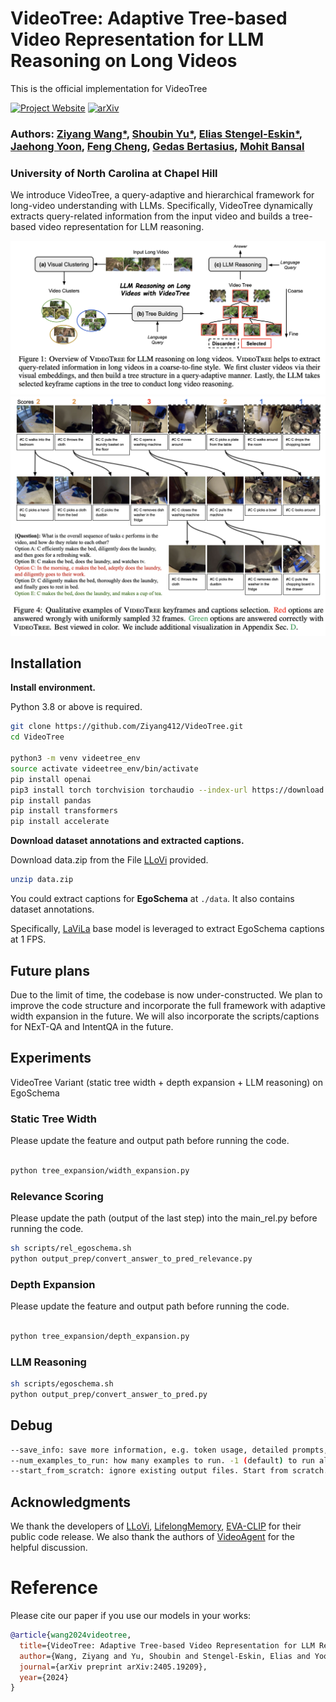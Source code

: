# VideoTree: Adaptive Tree-based Video Representation for LLM Reasoning on Long Videos

This is the official implementation for VideoTree 

[![Project Website](https://img.shields.io/badge/Project-Website-blue)](https://videotree2024.github.io/)  [![arXiv](https://img.shields.io/badge/arXiv-2405.19209-b31b1b.svg)](https://arxiv.org/abs/2405.19209)

### Authors: [Ziyang Wang*](https://ziyangw2000.github.io/), [Shoubin Yu*](https://yui010206.github.io/), [Elias Stengel-Eskin*](https://esteng.github.io/), [Jaehong Yoon](https://jaehong31.github.io/), [Feng Cheng](https://klauscc.github.io/), [Gedas Bertasius](https://www.gedasbertasius.com/), [Mohit Bansal](https://www.cs.unc.edu/~mbansal/)

### University of North Carolina at Chapel Hill


We introduce VideoTree, a query-adaptive and hierarchical framework for long-video understanding with LLMs. Specifically, VideoTree dynamically extracts query-related information from the input video and builds a tree-based video representation for LLM reasoning.

<img src="./asset/teaser.png" alt="teaser image" width="800"/>

<img src="./asset/visualization.png" alt="vis image" width="800"/>

## **Installation**

**Install environment.**

Python 3.8 or above is required.

```bash
git clone https://github.com/Ziyang412/VideoTree.git
cd VideoTree

python3 -m venv videetree_env
source activate videetree_env/bin/activate
pip install openai
pip3 install torch torchvision torchaudio --index-url https://download.pytorch.org/whl/cu118
pip install pandas
pip install transformers
pip install accelerate
```

**Download dataset annotations and extracted captions.**

Download data.zip from the File [LLoVi](https://drive.google.com/file/d/13M10CB5ePPVlycn754_ff3CwnpPtDfJA/view?usp=drive_link) provided. 

```bash
unzip data.zip
```

You could extract captions for **EgoSchema** at `./data`. It also contains dataset annotations.

Specifically, [LaViLa](https://arxiv.org/pdf/2212.04501.pdf) base model is leveraged to extract EgoSchema captions at 1 FPS.

## Future plans
Due to the limit of time, the codebase is now under-constructed. We plan to improve the code structure and incorporate the full framework with adaptive width expansion in the future. We will also incorporate the scripts/captions for NExT-QA and IntentQA in the future. 


## Experiments

VideoTree Variant (static tree width  + depth expansion + LLM reasoning) on EgoSchema


### Static Tree Width
Please update the feature and output path before running the code.
```bash

python tree_expansion/width_expansion.py

```

### Relevance Scoring
Please update the path (output of the last step) into the main_rel.py before running the code.


```bash
sh scripts/rel_egoschema.sh
python output_prep/convert_answer_to_pred_relevance.py
```

### Depth Expansion

Please update the feature and output path before running the code.
```bash

python tree_expansion/depth_expansion.py

```

### LLM Reasoning

```bash
sh scripts/egoschema.sh
python output_prep/convert_answer_to_pred.py
```


## Debug

```bash
--save_info: save more information, e.g. token usage, detailed prompts, etc.
--num_examples_to_run: how many examples to run. -1 (default) to run all.
--start_from_scratch: ignore existing output files. Start from scratch.
```


## Acknowledgments
We thank the developers of [LLoVi](https://github.com/CeeZh/LLoVi), [LifelongMemory](https://github.com/Agentic-Learning-AI-Lab/lifelong-memory), [EVA-CLIP](https://huggingface.co/BAAI/EVA-CLIP-18B#eva-clip-8b) for their public code release. We also thank the authors of [VideoAgent](https://arxiv.org/pdf/2403.10517) for the helpful discussion. 

# Reference
Please cite our paper if you use our models in your works:

```bibtex
@article{wang2024videotree,
  title={VideoTree: Adaptive Tree-based Video Representation for LLM Reasoning on Long Videos},
  author={Wang, Ziyang and Yu, Shoubin and Stengel-Eskin, Elias and Yoon, Jaehong and Cheng, Feng and Bertasius, Gedas and Bansal, Mohit},
  journal={arXiv preprint arXiv:2405.19209},
  year={2024}
}


